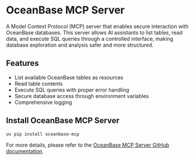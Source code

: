 # OceanBase MCP Server

A Model Context Protocol (MCP) server that enables secure interaction with OceanBase databases. 
This server allows AI assistants to list tables, read data, and execute SQL queries through a controlled interface, making database exploration and analysis safer and more structured.

## Features

- List available OceanBase tables as resources
- Read table contents
- Execute SQL queries with proper error handling
- Secure database access through environment variables
- Comprehensive logging

## Install OceanBase MCP Server
```bash
uv pip install oceanbase-mcp
```
For more details, please refer to the [OceanBase MCP Server GitHub documentation](https://github.com/oceanbase/mcp-oceanbase/blob/main/doc/oceanbase_mcp_server.md).